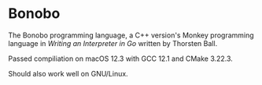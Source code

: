 # Bonobo

The Bonobo programming language,
a C++ version's Monkey programming language in *Writing an Interpreter in Go*
written by Thorsten Ball.

Passed compiliation on macOS 12.3 with GCC 12.1 and CMake 3.22.3.

Should also work well on GNU/Linux.